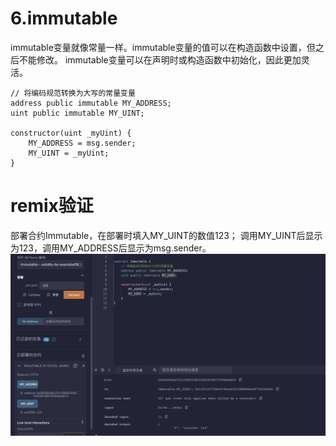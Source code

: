 # 6.immutable
immutable变量就像常量一样。immutable变量的值可以在构造函数中设置，但之后不能修改。
immutable变量可以在声明时或构造函数中初始化，因此更加灵活。
```solidity
// 将编码规范转换为大写的常量变量
address public immutable MY_ADDRESS;
uint public immutable MY_UINT;

constructor(uint _myUint) {
    MY_ADDRESS = msg.sender;
    MY_UINT = _myUint;
}
```
# remix验证
部署合约Immutable，在部署时填入MY_UINT的数值123；
调用MY_UINT后显示为123，调用MY_ADDRESS后显示为msg.sender。
![6-1.png](./img/6-1.png)
